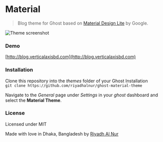 # Material
> Blog theme for Ghost based on [Material Design Lite](http://www.getmdl.io) by Google.  

![Theme screenshot](http://res.cloudinary.com/verticalaxisbd/image/upload/v1446292772/Test_blog_fitp4y.jpg)

### Demo  
[http://blog.verticalaxisbd.com](http://blog.verticalaxisbd.com)  

### Installation  
Clone this repository into the *themes* folder of your Ghost Installation  
`git clone https://github.com/riyadhalnur/ghost-material-theme`  

Navigate to the *General* page under *Settings* in your *ghost* dashboard and select the **Material Theme**.  

### License  
Licensed under MIT  


Made with love in Dhaka, Bangladesh by [Riyadh Al Nur](https://twitter.com/riyadhalnur)

